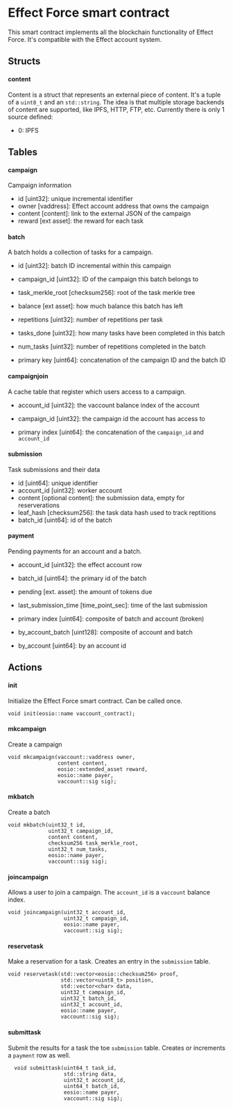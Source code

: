 # Effect Force smart contract

This smart contract implements all the blockchain functionality of Effect
Force. It's compatible with the Effect account system.

## Structs

#### content
Content is a struct that represents an external piece of content. It's a tuple
of a `uint8_t` and an `std::string`. The idea is that multiple storage backends
of content are supported, like IPFS, HTTP, FTP, etc. Currently there is only 1
source defined:

- 0: IPFS

## Tables

#### campaign

Campaign information

- id [uint32]: unique incremental identifier
- owner [vaddress]: Effect account address that owns the campaign
- content [content]: link to the external JSON of the campaign
- reward [ext asset]: the reward for each task

#### batch

A batch holds a collection of tasks for a campaign.

- id [uint32]: batch ID incremental within this campaign
- campaign_id [uint32]: ID of the campaign this batch belongs to
- task_merkle_root [checksum256]: root of the task merkle tree
- balance [ext asset]: how much balance this batch has left
- repetitions [uint32]: number of repetitions per task
- tasks_done [uint32]: how many tasks have been completed in this batch
- num_tasks [uint32]: number of repetitions completed in the batch

- primary key [uint64]: concatenation of the campaign ID and the batch ID

#### campaignjoin

A cache table that register which users access to a campaign.

- account_id [uint32]: the vaccount balance index of the account
- campaign_id [uint32]: the campaign id the account has access to

- primary index [uint64]: the concatenation of the `campaign_id` and `account_id`

#### submission
Task submissions and their data

- id [uint64]: unique identifier
- account_id [uint32]: worker account
- content [optional content]: the submission data, empty for reserverations
- leaf_hash [checksum256]: the task data hash used to track reptitions
- batch_id [uint64]: id of the batch

#### payment
Pending payments for an account and a batch.

- account_id [uint32]: the effect account row
- batch_id [uint64]: the primary id of the batch
- pending [ext. asset]: the amount of tokens due
- last_submission_time [time_point_sec]: time of the last submission

- primary index [uint64]: composite of batch and account (broken)
- by_account_batch [uint128]: composite of account and batch
- by_account [uint64]: by an account id

## Actions

#### init
Initialize the Effect Force smart contract. Can be called once.
```
void init(eosio::name vaccount_contract);
```

#### mkcampaign
Create a campaign
```
void mkcampaign(vaccount::vaddress owner,
                content content,
                eosio::extended_asset reward,
                eosio::name payer,
                vaccount::sig sig);
```

#### mkbatch
Create a batch
```
void mkbatch(uint32_t id,
             uint32_t campaign_id,
             content content,
             checksum256 task_merkle_root,
             uint32_t num_tasks,
             eosio::name payer,
             vaccount::sig sig);
```

#### joincampaign
Allows a user to join a campaign. The `account_id` is a `vaccount` balance index.
```
void joincampaign(uint32_t account_id,
                  uint32_t campaign_id,
                  eosio::name payer,
                  vaccount::sig sig);
```
#### reservetask
Make a reservation for a task. Creates an entry in the `submission` table.
```
void reservetask(std::vector<eosio::checksum256> proof,
                 std::vector<uint8_t> position,
                 std::vector<char> data,
                 uint32_t campaign_id,
                 uint32_t batch_id,
                 uint32_t account_id,
                 eosio::name payer,
                 vaccount::sig sig);
```

#### submittask
Submit the results for a task the toe `submission` table. Creates or increments a `payment` row as well.
```
  void submittask(uint64_t task_id,
                  std::string data,
                  uint32_t account_id,
                  uint64_t batch_id,
                  eosio::name payer,
                  vaccount::sig sig);
```
